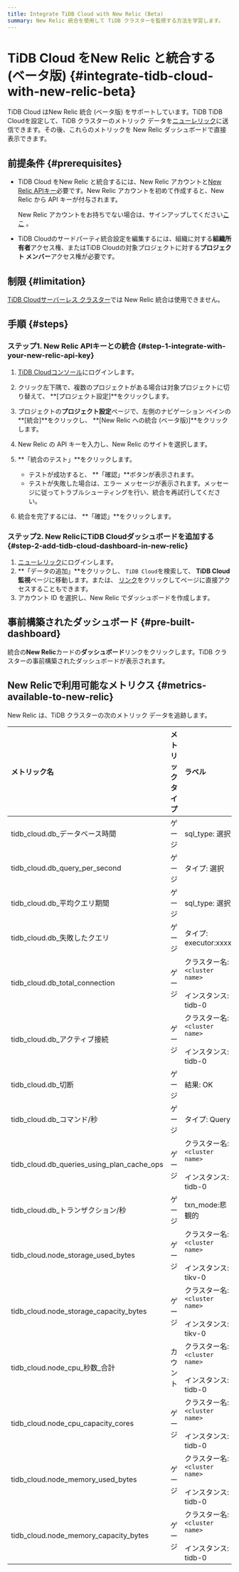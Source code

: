 ```yaml
---
title: Integrate TiDB Cloud with New Relic (Beta)
summary: New Relic 統合を使用して TiDB クラスターを監視する方法を学習します。
---
```


# TiDB Cloud をNew Relic と統合する (ベータ版) {#integrate-tidb-cloud-with-new-relic-beta}

TiDB Cloud はNew Relic 統合 (ベータ版) をサポートしています。TiDB TiDB Cloudを設定して、TiDB クラスターのメトリック データを[ニューレリック](https://newrelic.com/)に送信できます。その後、これらのメトリックを New Relic ダッシュボードで直接表示できます。

## 前提条件 {#prerequisites}

-   TiDB Cloud をNew Relic と統合するには、New Relic アカウントと[New Relic APIキー](https://one.newrelic.com/admin-portal/api-keys/home?)必要です。New Relic アカウントを初めて作成すると、New Relic から API キーが付与されます。

    New Relic アカウントをお持ちでない場合は、サインアップしてください[ここ](https://newrelic.com/signup) 。

-   TiDB Cloudのサードパーティ統合設定を編集するには、組織に対する**組織所有者**アクセス権、またはTiDB Cloudの対象プロジェクトに対する**プロジェクト メンバー**アクセス権が必要です。

## 制限 {#limitation}

[TiDB Cloudサーバーレス クラスター](/tidb-cloud/select-cluster-tier.md#tidb-cloud-serverless)では New Relic 統合は使用できません。

## 手順 {#steps}

### ステップ1. New Relic APIキーとの統合 {#step-1-integrate-with-your-new-relic-api-key}

1.  [TiDB Cloudコンソール](https://tidbcloud.com)にログインします。

2.  クリック<mdsvgicon name="icon-left-projects">左下隅で、複数のプロジェクトがある場合は対象プロジェクトに切り替えて、 **[プロジェクト設定]**をクリックします。</mdsvgicon>

3.  プロジェクトの**プロジェクト設定**ページで、左側のナビゲーション ペインの**[統合]**をクリックし、 **[New Relic への統合 (ベータ版)]**をクリックします。

4.  New Relic の API キーを入力し、New Relic のサイトを選択します。

5.  **「統合のテスト」**をクリックします。

    -   テストが成功すると、 **「確認」**ボタンが表示されます。
    -   テストが失敗した場合は、エラー メッセージが表示されます。メッセージに従ってトラブルシューティングを行い、統合を再試行してください。

6.  統合を完了するには、 **「確認」**をクリックします。

### ステップ2. New RelicにTiDB Cloudダッシュボードを追加する {#step-2-add-tidb-cloud-dashboard-in-new-relic}

1.  [ニューレリック](https://one.newrelic.com/)にログインします。
2.  **「データの追加」**をクリックし、 `TiDB Cloud`を検索して、 **TiDB Cloud監視**ページに移動します。または、 [リンク](https://one.newrelic.com/marketplace?state=79bf274b-0c01-7960-c85c-3046ca96568e)をクリックしてページに直接アクセスすることもできます。
3.  アカウント ID を選択し、New Relic でダッシュボードを作成します。

## 事前構築されたダッシュボード {#pre-built-dashboard}

統合の**New Relic**カードの**ダッシュボード**リンクをクリックします。TiDB クラスターの事前構築されたダッシュボードが表示されます。

## New Relicで利用可能なメトリクス {#metrics-available-to-new-relic}

New Relic は、TiDB クラスターの次のメトリック データを追跡します。

| メトリック名                                     | メトリックタイプ | ラベル                                                                                                                                   | 説明                                                                                                          |
| :----------------------------------------- | :------- | :------------------------------------------------------------------------------------------------------------------------------------ | :---------------------------------------------------------------------------------------------------------- |
| tidb_cloud.db_データベース時間                     | ゲージ      | sql_type: 選択|挿入|...<br/><br/>クラスター名: `<cluster name>`<br/><br/>インスタンス: tidb-0|tidb-1…<br/><br/>コンポーネント: `tidb`                        | すべてのプロセスの CPU 時間とアイドル状態ではない待機時間を含む、TiDB で実行されているすべての SQL ステートメントによって 1 秒あたりに消費される合計時間。                      |
| tidb_cloud.db_query_per_second             | ゲージ      | タイプ: 選択|挿入|...<br/><br/>クラスター名: `<cluster name>`<br/><br/>インスタンス: tidb-0|tidb-1…<br/><br/>コンポーネント: `tidb`                             | すべての TiDB インスタンスで 1 秒あたりに実行された SQL ステートメントの数`SELECT` 、 `INSERT` 、 `UPDATE` 、およびその他のタイプのステートメントに従ってカウントされます。 |
| tidb_cloud.db_平均クエリ期間                      | ゲージ      | sql_type: 選択|挿入|...<br/><br/>クラスター名: `<cluster name>`<br/><br/>インスタンス: tidb-0|tidb-1…<br/><br/>コンポーネント: `tidb`                        | クライアントのネットワーク要求が TiDB に送信されてから、TiDB が要求を実行した後にクライアントに返されるまでの期間。                                             |
| tidb_cloud.db_失敗したクエリ                      | ゲージ      | タイプ: executor:xxxx|parser:xxxx|...<br/><br/>クラスター名: `<cluster name>`<br/><br/>インスタンス: tidb-0|tidb-1…<br/><br/>コンポーネント: `tidb`         | 各 TiDB インスタンスで 1 秒あたりに発生する SQL 実行エラーに応じたエラー タイプ (構文エラーや主キーの競合など) の統計。                                       |
| tidb_cloud.db_total_connection             | ゲージ      | クラスター名: `<cluster name>`<br/><br/>インスタンス: tidb-0|tidb-1…<br/><br/>コンポーネント: `tidb`                                                     | TiDBサーバー内の現在の接続数。                                                                                           |
| tidb_cloud.db_アクティブ接続                      | ゲージ      | クラスター名: `<cluster name>`<br/><br/>インスタンス: tidb-0|tidb-1…<br/><br/>コンポーネント: `tidb`                                                     | アクティブな接続の数。                                                                                                 |
| tidb_cloud.db_切断                           | ゲージ      | 結果: OK|エラー|未確定<br/><br/>クラスター名: `<cluster name>`<br/><br/>インスタンス: tidb-0|tidb-1…<br/><br/>コンポーネント: `tidb`                             | 切断されたクライアントの数。                                                                                              |
| tidb_cloud.db_コマンド/秒                       | ゲージ      | タイプ: Query|StmtPrepare|...<br/><br/>クラスター名: `<cluster name>`<br/><br/>インスタンス: tidb-0|tidb-1…<br/><br/>コンポーネント: `tidb`                 | TiDB が 1 秒あたりに処理するコマンドの数。コマンド実行結果の成功または失敗によって分類されます。                                                        |
| tidb_cloud.db_queries_using_plan_cache_ops | ゲージ      | クラスター名: `<cluster name>`<br/><br/>インスタンス: tidb-0|tidb-1…<br/><br/>コンポーネント: `tidb`                                                     | 1 秒あたり[プランキャッシュ](/sql-prepared-plan-cache.md)使用するクエリの統計。実行プラン キャッシュは、プリペアドステートメントコマンドのみをサポートします。            |
| tidb_cloud.db_トランザクション/秒                   | ゲージ      | txn_mode:悲観的|楽観的<br/><br/>タイプ: 中止|コミット|...<br/><br/>クラスター名: `<cluster name>`<br/><br/>インスタンス: tidb-0|tidb-1…<br/><br/>コンポーネント: `tidb` | 1 秒あたりに実行されるトランザクションの数。                                                                                     |
| tidb_cloud.node_storage_used_bytes         | ゲージ      | クラスター名: `<cluster name>`<br/><br/>インスタンス: tikv-0|tikv-1…|tiflash-0|tiflash-1…<br/><br/>コンポーネント: tikv|tiflash                          | TiKV/ TiFlashノードのディスク使用量（バイト単位）。                                                                            |
| tidb_cloud.node_storage_capacity_bytes     | ゲージ      | クラスター名: `<cluster name>`<br/><br/>インスタンス: tikv-0|tikv-1…|tiflash-0|tiflash-1…<br/><br/>コンポーネント: tikv|tiflash                          | TiKV/ TiFlashノードのディスク容量 (バイト単位)。                                                                            |
| tidb_cloud.node_cpu_秒数_合計                  | カウント     | クラスター名: `<cluster name>`<br/><br/>インスタンス: tidb-0|tidb-1…|tikv-0…|tiflash-0…<br/><br/>コンポーネント: tidb|tikv|tiflash                       | TiDB/TiKV/ TiFlashノードの CPU 使用率。                                                                             |
| tidb_cloud.node_cpu_capacity_cores         | ゲージ      | クラスター名: `<cluster name>`<br/><br/>インスタンス: tidb-0|tidb-1…|tikv-0…|tiflash-0…<br/><br/>コンポーネント: tidb|tikv|tiflash                       | TiDB/TiKV/ TiFlashノードの CPU コアの制限。                                                                           |
| tidb_cloud.node_memory_used_bytes          | ゲージ      | クラスター名: `<cluster name>`<br/><br/>インスタンス: tidb-0|tidb-1…|tikv-0…|tiflash-0…<br/><br/>コンポーネント: tidb|tikv|tiflash                       | TiDB/TiKV/ TiFlashノードの使用済みメモリ(バイト単位)。                                                                       |
| tidb_cloud.node_memory_capacity_bytes      | ゲージ      | クラスター名: `<cluster name>`<br/><br/>インスタンス: tidb-0|tidb-1…|tikv-0…|tiflash-0…<br/><br/>コンポーネント: tidb|tikv|tiflash                       | TiDB/TiKV/ TiFlashノードのメモリ容量 (バイト単位)。                                                                        |

